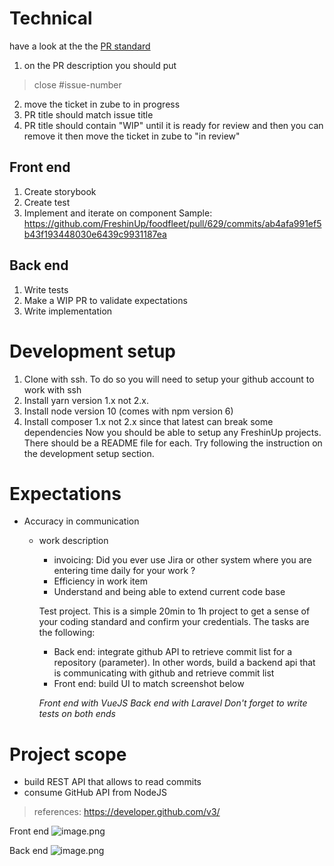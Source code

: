 

# Technical
have a look at the the [PR standard](https://github.com/FreshinUp/fresh-platform/blob/master/docs/pull-request-standards.md)
1. on the PR description you should put 
> close #issue-number
2. move the ticket in zube to in progress
3. PR title should match issue title
4. PR title should contain "WIP" until it is ready for review and then you can remove it then move the ticket in zube to "in review"

## Front end 
1. Create storybook
2. Create test
2. Implement and iterate on component
Sample: https://github.com/FreshinUp/foodfleet/pull/629/commits/ab4afa991ef5b43f193448030e6439c9931187ea

## Back end
1. Write tests
2. Make a WIP PR to validate expectations 
3. Write implementation

# Development setup
1. Clone with ssh. To do so you will need to setup your github account to work with ssh
2. Install yarn version 1.x not 2.x.
3. Install node version 10 (comes with npm version 6)
4. Install composer 1.x not 2.x since that latest can break some dependencies
Now you should be able to setup any FreshinUp projects. There should be a README file for each. Try following the instruction on the development setup section.  

# Expectations
- Accuracy in communication
  * work description
    * invoicing: Did you ever use Jira or other system where you are entering time daily for your work ?
    - Efficiency in work item
    - Understand and being able to extend current code base

    Test project. This is a simple 20min to 1h project to get a sense of your coding standard and confirm your credentials. The tasks are the following:
    - Back end: integrate github API to retrieve commit list for a repository (parameter). In other words, build a backend api that is communicating with github and retrieve commit list
    - Front end: build UI to match screenshot below

    *Front end with VueJS*
    *Back end with Laravel*
    *Don't forget to write tests on both ends*
# Project scope
- build REST API that allows to read commits
- consume GitHub API from NodeJS
> references: https://developer.github.com/v3/

Front end
![image.png](https://zube.io/files/freshinup/396b3e9aae9a2fe3b3d2393edd820da4-image.png)

Back end
![image.png](https://zube.io/files/freshinup/2eabe1e25ef28a227d179b095a3d1022-image.png)
